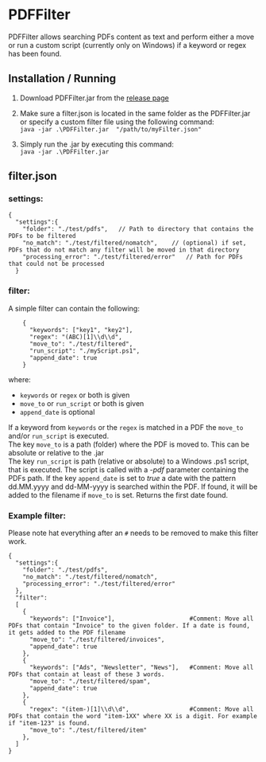 # PDFFilter

PDFFilter allows searching PDFs content as text and perform either a move or run a custom script (currently only on Windows) if a keyword or regex has been found.

## Installation / Running

1. Download PDFFilter.jar from the [release page](https://github.com/ddomnik/PDFFilter/releases)

1. Make sure a filter.json is located in the same folder as the PDFFilter.jar or specify a custom filter file using the following command:  
`java -jar .\PDFFilter.jar  "/path/to/myFilter.json"`

1. Simply run the .jar by executing this command:  
`java -jar .\PDFFilter.jar`

## filter.json

### settings:
```
{
  "settings":{
    "folder": "./test/pdfs",   // Path to directory that contains the PDFs to be filtered
    "no_match": "./test/filtered/nomatch",    // (optional) if set, PDFs that do not match any filter will be moved in that directory
    "processing_error": "./test/filtered/error"   // Path for PDFs that could not be processed
  }
```

### filter:

A simple filter can contain the following:

```
    {
      "keywords": ["key1", "key2"],
      "regex": "(ABC)[1]\\d\\d",
      "move_to": "./test/filtered",
      "run_script": "./myScript.ps1",
      "append_date": true
    }
```

where:
- `keywords` or `regex` or both is given
- `move_to` or `run_script` or both is given
- `append_date` is optional

If a keyword from `keywords` or the `regex` is matched in a PDF the `move_to` and/or `run_script` is executed.  
The key `move_to` is a path (folder) where the PDF is moved to. This can be absolute or relative to the .jar  
The key `run_script` is path (relative or absolute) to a Windows .ps1 script, that is executed. The script is called with a _-pdf_ parameter containing the PDFs path.  If the key `append_date` is set to _true_ a date with the pattern dd.MM.yyyy and dd-MM-yyyy is searched within the PDF. If found, it will be added to the filename if `move_to` is set. Returns the first date found.


### Example filter:

Please note hat everything after an `#` needs to be removed to make this filter work.

```
{
  "settings":{
    "folder": "./test/pdfs",
    "no_match": "./test/filtered/nomatch",
    "processing_error": "./test/filtered/error"
  },
  "filter":
  [
    {
      "keywords": ["Invoice"],                     #Comment: Move all PDFs that contain "Invoice" to the given folder. If a date is found, it gets added to the PDF filename
      "move_to": "./test/filtered/invoices",
      "append_date": true
    },
    {
      "keywords": ["Ads", "Newsletter", "News"],   #Comment: Move all PDFs that contain at least of these 3 words.
      "move_to": "./test/filtered/spam",
      "append_date": true
    },
    {
      "regex": "(item-)[1]\\d\\d",                 #Comment: Move all PDFs that contain the word "item-1XX" where XX is a digit. For example if "item-123" is found.
      "move_to": "./test/filtered/item"
    },
  ]
}
```
